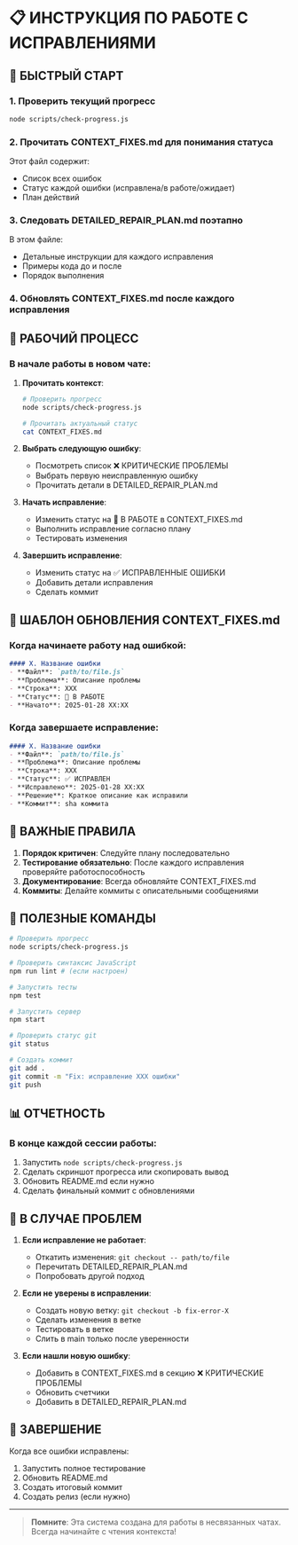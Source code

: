 # 📋 ИНСТРУКЦИЯ ПО РАБОТЕ С ИСПРАВЛЕНИЯМИ

## 🚀 БЫСТРЫЙ СТАРТ

### 1. Проверить текущий прогресс
```bash
node scripts/check-progress.js
```

### 2. Прочитать CONTEXT_FIXES.md для понимания статуса
Этот файл содержит:
- Список всех ошибок
- Статус каждой ошибки (исправлена/в работе/ожидает)
- План действий

### 3. Следовать DETAILED_REPAIR_PLAN.md поэтапно
В этом файле:
- Детальные инструкции для каждого исправления
- Примеры кода до и после
- Порядок выполнения

### 4. Обновлять CONTEXT_FIXES.md после каждого исправления

## 🔄 РАБОЧИЙ ПРОЦЕСС

### В начале работы в новом чате:

1. **Прочитать контекст**:
   ```bash
   # Проверить прогресс
   node scripts/check-progress.js
   
   # Прочитать актуальный статус
   cat CONTEXT_FIXES.md
   ```

2. **Выбрать следующую ошибку**:
   - Посмотреть список ❌ КРИТИЧЕСКИЕ ПРОБЛЕМЫ
   - Выбрать первую неисправленную ошибку
   - Прочитать детали в DETAILED_REPAIR_PLAN.md

3. **Начать исправление**:
   - Изменить статус на 🔄 В РАБОТЕ в CONTEXT_FIXES.md
   - Выполнить исправление согласно плану
   - Тестировать изменения

4. **Завершить исправление**:
   - Изменить статус на ✅ ИСПРАВЛЕННЫЕ ОШИБКИ
   - Добавить детали исправления
   - Сделать коммит

## 📝 ШАБЛОН ОБНОВЛЕНИЯ CONTEXT_FIXES.md

### Когда начинаете работу над ошибкой:
```markdown
#### X. Название ошибки
- **Файл**: `path/to/file.js`
- **Проблема**: Описание проблемы
- **Строка**: XXX
- **Статус**: 🔄 В РАБОТЕ
- **Начато**: 2025-01-28 XX:XX
```

### Когда завершаете исправление:
```markdown
#### X. Название ошибки
- **Файл**: `path/to/file.js`
- **Проблема**: Описание проблемы
- **Строка**: XXX
- **Статус**: ✅ ИСПРАВЛЕН
- **Исправлено**: 2025-01-28 XX:XX
- **Решение**: Краткое описание как исправили
- **Коммит**: sha коммита
```

## 🎯 ВАЖНЫЕ ПРАВИЛА

1. **Порядок критичен**: Следуйте плану последовательно
2. **Тестирование обязательно**: После каждого исправления проверяйте работоспособность
3. **Документирование**: Всегда обновляйте CONTEXT_FIXES.md
4. **Коммиты**: Делайте коммиты с описательными сообщениями

## 🔧 ПОЛЕЗНЫЕ КОМАНДЫ

```bash
# Проверить прогресс
node scripts/check-progress.js

# Проверить синтаксис JavaScript
npm run lint # (если настроен)

# Запустить тесты
npm test

# Запустить сервер
npm start

# Проверить статус git
git status

# Создать коммит
git add .
git commit -m "Fix: исправление XXX ошибки"
git push
```

## 📊 ОТЧЕТНОСТЬ

### В конце каждой сессии работы:

1. Запустить `node scripts/check-progress.js`
2. Сделать скриншот прогресса или скопировать вывод
3. Обновить README.md если нужно
4. Сделать финальный коммит с обновлениями

## 🚨 В СЛУЧАЕ ПРОБЛЕМ

1. **Если исправление не работает**:
   - Откатить изменения: `git checkout -- path/to/file`
   - Перечитать DETAILED_REPAIR_PLAN.md
   - Попробовать другой подход

2. **Если не уверены в исправлении**:
   - Создать новую ветку: `git checkout -b fix-error-X`
   - Сделать изменения в ветке
   - Тестировать в ветке
   - Слить в main только после уверенности

3. **Если нашли новую ошибку**:
   - Добавить в CONTEXT_FIXES.md в секцию ❌ КРИТИЧЕСКИЕ ПРОБЛЕМЫ
   - Обновить счетчики
   - Добавить в DETAILED_REPAIR_PLAN.md

## 🎉 ЗАВЕРШЕНИЕ

Когда все ошибки исправлены:
1. Запустить полное тестирование
2. Обновить README.md
3. Создать итоговый коммит
4. Создать релиз (если нужно)

---

> **Помните**: Эта система создана для работы в несвязанных чатах. Всегда начинайте с чтения контекста!
